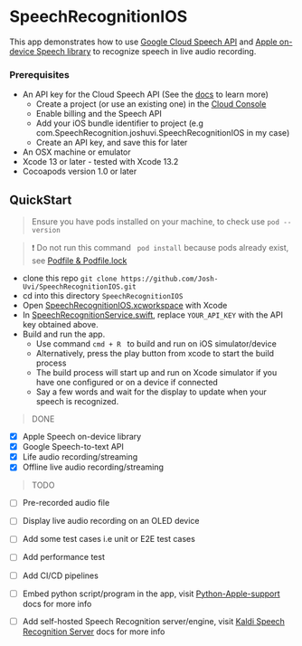 # SpeechRecognitionIOS

This app demonstrates how to use [Google Cloud Speech API](https://cloud.google.com/speech-to-text) and [Apple on-device Speech library](https://developer.apple.com/documentation/speech) to recognize speech in live audio recording.

### Prerequisites
  - An API key for the Cloud Speech API (See the [docs](https://cloud.google.com/vision/docs/quickstart) to learn more)
    - Create a project (or use an existing one) in the [Cloud Console](https://console.cloud.google.com/getting-started)
    - Enable billing and the Speech API
    - Add your iOS bundle identifier to project (e.g com.SpeechRecognition.joshuvi.SpeechRecognitionIOS in my case)
    - Create an API key, and save this for later
  - An OSX machine or emulator
  - Xcode 13 or later - tested with Xcode 13.2
  - Cocoapods version 1.0 or later

## QuickStart
> Ensure you have pods installed on your machine, to check use ` pod --version `

> :exclamation: Do not run this command ` pod install` because pods already exist, see [Podfile & Podfile.lock](https://github.com/Josh-Uvi/SpeechRecognitionIOS/blob/main/SpeechRecognitionIOS/Podfile.lock)
 - clone this repo
```git clone https://github.com/Josh-Uvi/SpeechRecognitionIOS.git ```
 -  cd into this directory `SpeechRecognitionIOS`
 - Open [SpeechRecognitionIOS.xcworkspace](https://github.com/Josh-Uvi/SpeechRecognitionIOS/tree/main/SpeechRecognitionIOS/SpeechRecognitionIOS.xcworkspace) with Xcode
 - In [SpeechRecognitionService.swift](https://github.com/JoshUvi/SpeechRecognitionIOS/blob/main/SpeechRecognitionIOS/SpeechRecognitionIOS/SpeechRecognitionService.swift), replace `YOUR_API_KEY` with the API key obtained above.
 - Build and run the app.
    - Use command `cmd + R ` to build and run on iOS simulator/device 
    - Alternatively, press the play button from xcode to start the build process
    - The build process will start up and run on Xcode simulator if you have one configured or on a device if connected
    - Say a few words and wait for the display to update when your speech is recognized.

> DONE
  - [x] Apple Speech on-device library
  - [x] Google Speech-to-text API
  - [x] Life audio recording/streaming
  - [x] Offline live audio recording/streaming

> TODO
  - [ ] Pre-recorded audio file
  - [ ] Display live audio recording on an OLED device
  - [ ] Add some test cases i.e unit or E2E test cases
  - [ ] Add performance test
  - [ ] Add CI/CD pipelines
  - [ ] Embed python script/program in the app, visit [Python-Apple-support](https://github.com/beeware/Python-Apple-support) docs for more info
  - [ ] Add self-hosted Speech Recognition server/engine, visit [Kaldi Speech Recognition Server](https://github.com/alumae/kaldi-gstreamer-server) docs for more info
 
